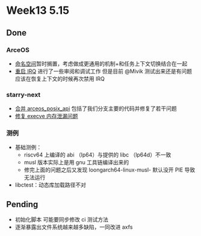 # Week13 5.15

## Done

### ArceOS

- [命名空间](https://github.com/oscomp/arceos/pull/38)暂时搁置，考虑做成更通用的机制+和任务上下文切换结合在一起
- [重启 IRQ](https://github.com/oscomp/arceos/pull/38) 进行了一些审阅和调试工作 但是目前 @Mivik 测试出来还是有问题 应该在恢复上下文的时候再次禁用 IRQ

### starry-next

- [合并 arceos_posix_api](https://github.com/oscomp/starry-next/pull/47) 包括了我们分支主要的代码并修复了若干问题
- [修复 execve 内存泄漏问题](https://github.com/oscomp/starry-next/pull/51)

### 测例

- 基础测例：
  - riscv64 上编译的 abi （lp64）与提供的 libc （lp64d）不一致
  - musl 版本实际上是用 gnu 工具链编译出来的
  - 修完上面的问题之后又发现 loongarch64-linux-musl- 默认没开 PIE 导致无法运行
- libctest：动态库加载路径不对

## Pending

- 初始化脚本 可能要同步修改 ci 测试方法
- 逐渐暴露出文件系统越来越多缺陷，一同改进 axfs
